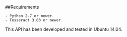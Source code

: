 ##Requirements

    - Python 2.7 or newer.
    - Tesseract 3.03 or newer.
    
This API has been developed and tested in Ubuntu 14.04.
